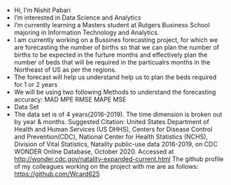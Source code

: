 - Hi, I’m Nishit Pabari
- I’m interested in Data Science and Analytics
- I’m currently learning a Masters student at Rutgers Business School majoring in Information Technology and Analytics. 
- I am currently working on a Bussines forecasting project, for which we are forecasting the number of births so that we can plan the number of births to be expected in the furture months and effectively plan the number of beds that will be required in the particualrs months in the Northeast of US as per the regions.
- The forecast will help us understand help us to plan the beds required for 1 or 2 years 
- We will be using two following Methods to understand the forecasting accuracy: MAD MPE RMSE MAPE MSE
- Data Set
- The data set is of 4 years(2016-2019). The time dimension is broken out by year & months. 
Suggested Citation: United States Department of Health and Human Services (US DHHS), Centers for Disease Control and Prevention(CDC),
National Center for Health Statistics (NCHS), Division of Vital Statistics, Natality public-use data 2016-2019, on CDC
WONDER Online Database, October 2020. Accessed at http://wonder.cdc.gov/natality-expanded-current.html
The github profile of my colleagues working on the project with me are as follows: https://github.com/Wcard625
